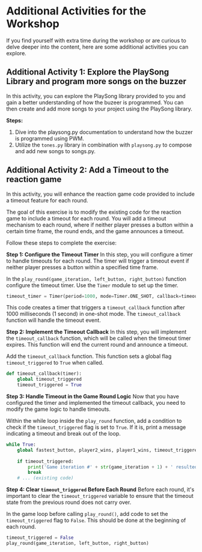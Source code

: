 # Additional Activities for the Workshop

If you find yourself with extra time during the workshop or are curious to delve deeper into the content, here are some additional activities you can explore.

## Additional Activity 1: Explore the PlaySong Library and program more songs on the buzzer

In this activity, you can explore the PlaySong library provided to you and gain a better understanding of how the buzeer is programmed. You can then create and add more songs to your project using the PlaySong library.

**Steps:**
1. Dive into the playsong.py documentation to understand how the buzzer is programmed using PWM.
3. Utilize the `tones.py` library in combination with `playsong.py` to compose and add new songs to songs.py.



## Additional Activity 2: Add a Timeout to the reaction game

In this activity, you will enhance the reaction game code provided to include a timeout feature for each round.

The goal of this exercise is to modify the existing code for the reaction game to include a timeout for each round. 
You will add a timeout mechanism to each round, where if neither player presses a button within a certain time frame, the round ends, and the game announces a timeout.

Follow these steps to complete the exercise:

**Step 1: Configure the Timeout Timer**
In this step, you will configure a timer to handle timeouts for each round. The timer will trigger a timeout event if neither player presses a button within a specified time frame.

In the `play_round(game_iteration, left_button, right_button)` function configure the timeout timer. Use the `Timer` module to set up the timer.

```python
timeout_timer = Timer(period=1000, mode=Timer.ONE_SHOT, callback=timeout_callback)
```

This code creates a timer that triggers a `timeout_callback` function after 1000 milliseconds (1 second) in one-shot mode. The `timeout_callback` function will handle the timeout event.

**Step 2: Implement the Timeout Callback**
In this step, you will implement the `timeout_callback` function, which will be called when the timeout timer expires. This function will end the current round and announce a timeout.

Add the `timeout_callback` function. This function sets a global flag `timeout_triggered` to `True` when called.

```python
def timeout_callback(timer):
    global timeout_triggered
    timeout_triggered = True
```


**Step 3: Handle Timeout in the Game Round Logic**
Now that you have configured the timer and implemented the timeout callback, you need to modify the game logic to handle timeouts.

Within the while loop inside the `play_round` function, add a condition to check if the `timeout_triggered` flag is set to `True`. If it is, print a message indicating a timeout and break out of the loop.

```python
while True:
    global fastest_button, player2_wins, player1_wins, timeout_triggered
    
    if timeout_triggered:
        print('Game iteration #' + str(game_iteration + 1) + ' resulted in a timeout')
        break
    # ... (existing code)
```

**Step 4: Clear `timeout_triggered` Before Each Round**
Before each round, it's important to clear the `timeout_triggered` variable to ensure that the timeout state from the previous round does not carry over.

In the game loop before calling `play_round()`, add code to set the `timeout_triggered` flag to `False`. This should be done at the beginning of each round.

```python
timeout_triggered = False
play_round(game_iteration, left_button, right_button)
```



